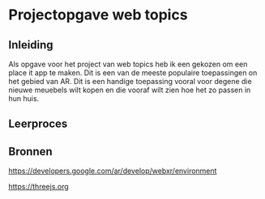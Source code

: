 # Projectopgave web topics

## Inleiding

Als opgave voor het project van web topics heb ik een gekozen om een place it app te maken. Dit is een van de meeste populaire toepassingen on het gebied van AR. Dit is een handige toepassing vooral voor degene die nieuwe meuebels wilt kopen en die vooraf wilt zien hoe het zo passen in hun huis.

## Leerproces



## Bronnen

https://developers.google.com/ar/develop/webxr/environment

https://threejs.org


